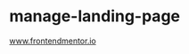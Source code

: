 # manage-landing-page
<a href="https://www.frontendmentor.io/challenges/manage-landing-page-SLXqC6P5">www.frontendmentor.io</a>



